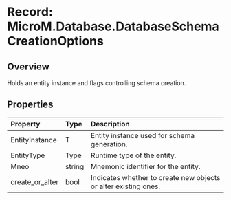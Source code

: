 # Record: MicroM.Database.DatabaseSchemaCreationOptions<T>

## Overview
Holds an entity instance and flags controlling schema creation.

## Properties
| Property | Type | Description |
|:--|:--|:--|
| EntityInstance | T | Entity instance used for schema generation. |
| EntityType | Type | Runtime type of the entity. |
| Mneo | string | Mnemonic identifier for the entity. |
| create_or_alter | bool | Indicates whether to create new objects or alter existing ones. |


